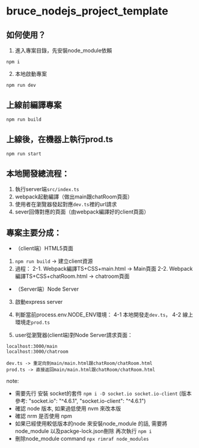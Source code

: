 # bruce_nodejs_project_template

## 如何使用？

1. 進入專案目錄，先安裝node_module依賴

```
npm i
```

2. 本地啟動專案

```
npm run dev
```

## 上線前編譯專案

```
npm run build
```

## 上線後，在機器上執行prod.ts

```
npm run start
```

## 本地開發總流程：
1. 執行server端`src/index.ts`
2. webpack起動編譯（做出main跟chatRoom頁面）
3. 使用者在瀏覽器發起對應`dev.ts`裡的url請求
4. sever回傳對應的頁面（由webpack編譯好的client頁面）


## 專案主要分成：

- （client端）HTML5頁面
1. `npm run build` -> 建立client資源
2. 過程：
    2-1. Webpack編譯TS+CSS+main.html -> Main頁面
    2-2. Webpack編譯TS+CSS+chatRoom.html -> chatroom頁面

- （Server端）Node Server
3. 啟動express server
4. 判斷當前process.env.NODE_ENV環境：
    4-1 本地開發走`dev.ts`，
    4-2 線上環境走`prod.ts`

5. user從瀏覽器(client端)對Node Server請求頁面：
```
localhost:3000/main
localhost:3000/chatroom

dev.ts -> 重定向到main/main.html跟chatRoom/chatRoom.html
prod.ts -> 直接返回main/main.html跟chatRoom/chatRoom.html

```

note:
* 需要先行 安裝 socket的套件 `npm i -D socket.io socket.io-client` 
    (版本參考: "socket.io": "^4.6.1", "socket.io-client": "^4.6.1")
* 確認 node 版本, 如果過低使用 nvm 來改本版
* 確認 nrm 是否使用 npm 
* 如果已經使用較低版本的node 來安裝node_module 的話, 
需要將node_module 以及packge-lock.json刪除
再次執行 `npm i` 
* 刪除node_module command `npx rimraf node_modules`